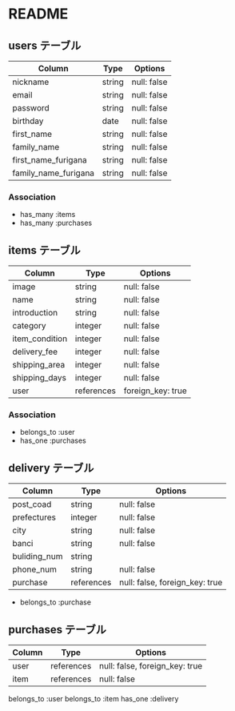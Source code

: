 # README

## users テーブル

| Column   | Type   | Options     |
| -------- | ------ | ----------- |
| nickname | string | null: false |
| email    | string | null: false |
| password | string | null: false |
| birthday | date   | null: false |
|first_name | string | null: false |
|family_name | string | null: false |
|first_name_furigana | string | null: false |
|family_name_furigana | string | null: false |


### Association

- has_many :items
- has_many :purchases

## items テーブル

| Column | Type   | Options     |
| ------ | ------ | ----------- |
| image   | string | null: false |
| name | string | null: false |
| introduction | string | null: false |
| category | integer | null: false |
| item_condition | integer | null: false |
| delivery_fee | integer | null: false |
| shipping_area | integer | null: false |
| shipping_days | integer | null: false |
| user | references | foreign_key: true|

### Association

- belongs_to :user
- has_one :purchases

## delivery テーブル

| Column | Type   | Options     |
| ------ | ------ | ----------- |
| post_coad | string | null: false |
| prefectures | integer | null: false |
| city | string | null: false |
| banci | string | null: false |
| buliding_num | string |      |
| phone_num | string | null: false |
| purchase | references | null: false, foreign_key: true|

- belongs_to :purchase

## purchases テーブル

| Column | Type   | Options     |
| ------ | ------ | ----------- |
| user | references | null: false, foreign_key: true|
| item | references | null: false |

belongs_to :user
belongs_to :item
has_one :delivery